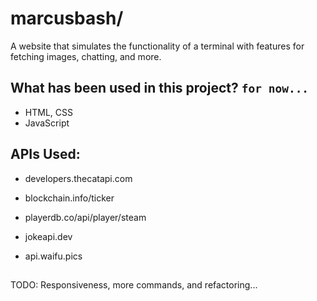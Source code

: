 # marcusbash/
A website that simulates the functionality of a terminal with features for fetching images, chatting, and more.

## What has been used in this project? `for now...`
- HTML, CSS
- JavaScript

## APIs Used:
- developers.thecatapi.com

- blockchain.info/ticker

- playerdb.co/api/player/steam

- jokeapi.dev

- api.waifu.pics

    
## 

TODO: Responsiveness, more commands, and refactoring...

##
